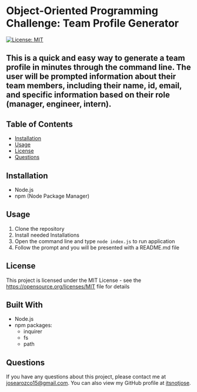 
# Object-Oriented Programming Challenge: Team Profile Generator
[![License: MIT](https://img.shields.io/badge/License-MIT-yellow.svg)](https://opensource.org/licenses/MIT)
##  This is a quick and easy way to generate a team profile in minutes through the command line. The user will be prompted information about their team members, including their name, id, email, and specific information based on their role (manager, engineer, intern).

## Table of Contents

* [Installation](#installation)
* [Usage](#usage)
* [License](#license)
* [Questions](#questions)

## Installation

- Node.js 
- npm (Node Package Manager)

## Usage
1. Clone the repository
2. Install needed Installations
3. Open the command line and type `node index.js` to run application
4. Follow the prompt and you will be presented with a README.md file


## License 
This project is licensed under the MIT License - see the https://opensource.org/licenses/MIT file for details


## Built With

- Node.js
- npm packages:
  - inquirer
  - fs
  - path

## Questions

If you have any questions about this project, please contact me at josearozco15@gmail.com. You can also view my GitHub profile at [itsnotjose](https://github.com/itsnotjose).
